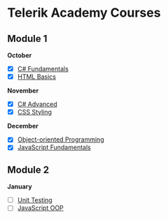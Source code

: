 # Telerik Academy Courses

## Module 1

**October**
- [x] [C# Fundamentals](http://telerikacademy.com/Courses/Courses/Details/385)
- [x] [HTML Basics](https://telerikacademy.com/Courses/Courses/Details/386)

**November**
- [x] [C# Advanced](http://telerikacademy.com/Courses/Courses/Details/398)
- [x] [CSS Styling](http://telerikacademy.com/Courses/Courses/Details/397)

**December**
- [x] [Object-oriented Programming](http://telerikacademy.com/Courses/Courses/Details/404)
- [x] [JavaScript Fundamentals](http://telerikacademy.com/Courses/Courses/Details/406)

## Module 2

**January**
- [ ] [Unit Testing](http://telerikacademy.com/Courses/Courses/Details/410)
- [ ] [JavaScript OOP](http://telerikacademy.com/Courses/Courses/Details/411)

<!---
**February**
- [ ] High Quality Code - Part 1
- [ ] JavaScript UI & DOM

**March**
- [ ] High Quality Code - Part 2
- [ ] JavaScript Applications

**April**
- [ ] UX Design
- [ ] Databases And SQL

**May**
- [ ] Data Structures And Algorithms
- [ ] Web Applications With Node.js

[//]: # (- [ ] Photoshop)
[//]: # (- [ ] Slice And Dice)

## Module 3

**June**  
**July**  
**August**  
**September**
-->
